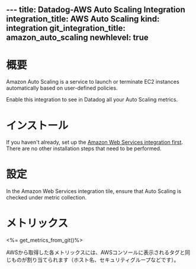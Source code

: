 --- title: Datadog-AWS Auto Scaling Integration integration_title: AWS Auto Scaling kind: integration git_integration_title: amazon_auto_scaling
newhlevel: true
---

# 概要

Amazon Auto Scaling is a service to launch or terminate EC2 instances automatically based on user-defined policies.

Enable this integration to see in Datadog all your Auto Scaling metrics.

# インストール

If you haven't already, set up the [Amazon Web Services integration first](/integrations/aws). There are no other installation steps that need to be performed.

# 設定

In the Amazon Web Services integration tile, ensure that Auto Scaling is checked under metric collection.

# メトリックス

<%= get_metrics_from_git()%>

AWSから取得した各メトリックスには、AWSコンソールに表示されるタグと同じものが割り当てられます（ホスト名、セキュリティグループなどです）。
